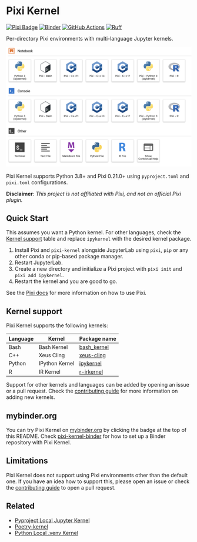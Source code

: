 # Pixi Kernel

[![Pixi Badge][pixi-badge]](https://pixi.sh)
[![Binder](https://mybinder.org/badge_logo.svg)](https://mybinder.org/v2/gh/renan-r-santos/pixi-kernel-binder/main?labpath=example.ipynb)
[![GitHub Actions][github-actions-badge]](https://github.com/renan-r-santos/pixi-kernel/actions)
[![Ruff][ruff-badge]](https://github.com/astral-sh/ruff)

[pixi-badge]: https://img.shields.io/endpoint?url=https://raw.githubusercontent.com/prefix-dev/pixi/main/assets/badge/v0.json&style=flat-square
[github-actions-badge]: https://github.com/renan-r-santos/pixi-kernel/actions/workflows/ci.yml/badge.svg
[ruff-badge]: https://img.shields.io/endpoint?url=https://raw.githubusercontent.com/astral-sh/ruff/main/assets/badge/v2.json

Per-directory Pixi environments with multi-language Jupyter kernels.

<!--- TODO: add theme selector when supported on PyPI https://github.com/pypi/warehouse/issues/11251 -->

![JupyterLab launcher screen showing Pixi Kernel](https://raw.githubusercontent.com/renan-r-santos/pixi-kernel/main/assets/launch-light.png)

Pixi Kernel supports Python 3.8+ and Pixi 0.21.0+ using `pyproject.toml` and `pixi.toml` configurations.

**Disclaimer**: _This project is not affiliated with Pixi, and not an official Pixi plugin._

## Quick Start

This assumes you want a Python kernel. For other languages, check the [Kernel
support](#kernel-support) table and replace `ipykernel` with the desired kernel package.

1. Install Pixi and `pixi-kernel` alongside JupyterLab using `pixi`, `pip` or any other conda or
   pip-based package manager.
2. Restart JupyterLab.
3. Create a new directory and initialize a Pixi project with `pixi init` and `pixi add ipykernel`.
4. Restart the kernel and you are good to go.

See the [Pixi docs](https://pixi.sh/latest/) for more information on how to use Pixi.

## Kernel support

Pixi Kernel supports the following kernels:

| Language | Kernel         | Package name                                             |
| -------- | -------------- | -------------------------------------------------------- |
| Bash     | Bash Kernel    | [bash_kernel](https://github.com/takluyver/bash_kernel)  |
| C++      | Xeus Cling     | [xeus-cling](https://github.com/jupyter-xeus/xeus-cling) |
| Python   | IPython Kernel | [ipykernel](https://github.com/ipython/ipykernel)        |
| R        | IR Kernel      | [r-irkernel](https://github.com/IRkernel/IRkernel)       |

Support for other kernels and languages can be added by opening an issue or a pull request. Check
the [contributing guide](CONTRIBUTING.md#adding-support-for-new-kernels) for more information on
adding new kernels.

## mybinder.org

You can try Pixi Kernel on [mybinder.org](https://mybinder.org) by clicking the badge at the top of
this README. Check [pixi-kernel-binder](https://github.com/renan-r-santos/pixi-kernel-binder) for
how to set up a Binder repository with Pixi Kernel.

## Limitations

Pixi Kernel does not support using Pixi environments other than the default one. If you have an
idea how to support this, please open an issue or check the [contributing guide](CONTRIBUTING.md)
to open a pull request.

## Related

- [Pyproject Local Jupyter Kernel](https://github.com/bluss/pyproject-local-kernel)
- [Poetry-kernel](https://github.com/pathbird/poetry-kernel)
- [Python Local .venv Kernel](https://github.com/goerz/python-localvenv-kernel)
